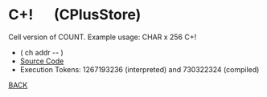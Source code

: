 # C+! &emsp; (CPlusStore)
Cell version of COUNT. Example usage: CHAR x 256 C+!
* ( ch addr -- )
* [Source Code](../words/shando/CPlusStore.cs)
* Execution Tokens: 1267193236 (interpreted) and 730322324 (compiled)


[BACK](builtins.md#CPlusStore)
